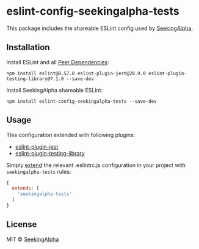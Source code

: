 # eslint-config-seekingalpha-tests

This package includes the shareable ESLint config used by [SeekingAlpha](https://seekingalpha.com/).

## Installation

Install ESLint and all [Peer Dependencies](https://nodejs.org/en/blog/npm/peer-dependencies/):

    npm install eslint@8.57.0 eslint-plugin-jest@28.9.0 eslint-plugin-testing-library@7.1.0 --save-dev

Install SeekingAlpha shareable ESLint:

    npm install eslint-config-seekingalpha-tests --save-dev

## Usage

This configuration extended with following plugins:

- [eslint-plugin-jest](https://github.com/jest-community/eslint-plugin-jest)
- [eslint-plugin-testing-library](https://github.com/testing-library/eslint-plugin-testing-library)

Simply [extend](https://eslint.org/docs/user-guide/configuring#extending-configuration-files) the relevant .eslintrc.js configuration in your project with `seekingalpha-tests` rules:

```javascript
{
  extends: [
    'seekingalpha-tests'
  ]
}
```

## License

MIT © [SeekingAlpha](https://seekingalpha.com/)
